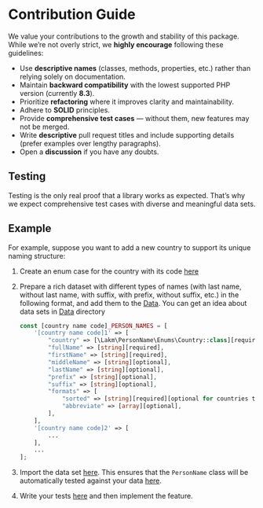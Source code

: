# Contribution Guide

We value your contributions to the growth and stability of this package. While we’re not overly strict, 
we **highly encourage** following these guidelines:

- Use **descriptive names** (classes, methods, properties, etc.) rather than relying solely on documentation.
- Maintain **backward compatibility** with the lowest supported PHP version (currently **8.3**).
- Prioritize **refactoring** where it improves clarity and maintainability.
- Adhere to **SOLID** principles.
- Provide **comprehensive test cases** — without them, new features may not be merged.
- Write **descriptive** pull request titles and include supporting details (prefer examples over lengthy paragraphs).
- Open a **discussion** if you have any doubts. 

## Testing

Testing is the only real proof that a library works as expected. 
That’s why we expect comprehensive test cases with diverse and meaningful data sets.

## Example 

For example, suppose you want to add a new country to support its unique naming structure:

1. Create an enum case for the country with its code [here](https://github.com/Lak-M/person-name/blob/main/src/Enums/Country.php)

2. Prepare a rich dataset with different types of names (with last name, without last name, with suffix, with prefix, without suffix, etc.) in the following format, 
and add them to the [Data](https://github.com/Lak-M/person-name/tree/main/tests/Data). You can get an idea about data sets 
in [Data](https://github.com/Lak-M/person-name/tree/main/tests/Data) directory

    ```php
    const [country name code]_PERSON_NAMES = [
        '[country name code]1' => [
            "country" => [\Lakm\PersonName\Enums\Country::class][required],
            "fullName" => [string][required],
            "firstName" => [string][required],
            "middleName" => [string][optional],
            "lastName" => [string][optional],
            "prefix" => [string][optional],
            "suffix" => [string][optional],
            "formats" => [
                "sorted" => [string][required][optional for countries that not support this],
                "abbreviate" => [array][optional],
            ],
        ],
        '[country name code]2' => [
            ...
        ],
        ...
    ];
    ```
3. Import the data set [here](https://github.com/Lak-M/person-name/blob/main/tests/Data/PersonNames.php). This ensures that the `PersonName` class will be automatically tested against your data [here](https://github.com/Lak-M/person-name/blob/main/tests/Feature/PersonNameTest.php).

4. Write your tests [here](https://github.com/Lak-M/person-name/tree/main/tests/Unit/NameBuilders) and then implement the feature.

